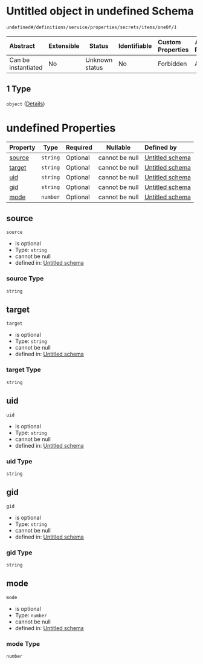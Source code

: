 # Untitled object in undefined Schema

```txt
undefined#/definitions/service/properties/secrets/items/oneOf/1
```




| Abstract            | Extensible | Status         | Identifiable | Custom Properties | Additional Properties | Access Restrictions | Defined In                                                                  |
| :------------------ | ---------- | -------------- | ------------ | :---------------- | --------------------- | ------------------- | --------------------------------------------------------------------------- |
| Can be instantiated | No         | Unknown status | No           | Forbidden         | Allowed               | none                | [config_schema_v3.9.json\*](config_schema_v3.9.json "open original schema") |

## 1 Type

`object` ([Details](config_schema_v3-definitions-service-properties-secrets-items-oneof-1.md))

# undefined Properties

| Property          | Type     | Required | Nullable       | Defined by                                                                                                                                                                                        |
| :---------------- | -------- | -------- | -------------- | :------------------------------------------------------------------------------------------------------------------------------------------------------------------------------------------------ |
| [source](#source) | `string` | Optional | cannot be null | [Untitled schema](config_schema_v3-definitions-service-properties-secrets-items-oneof-1-properties-source.md "undefined#/definitions/service/properties/secrets/items/oneOf/1/properties/source") |
| [target](#target) | `string` | Optional | cannot be null | [Untitled schema](config_schema_v3-definitions-service-properties-secrets-items-oneof-1-properties-target.md "undefined#/definitions/service/properties/secrets/items/oneOf/1/properties/target") |
| [uid](#uid)       | `string` | Optional | cannot be null | [Untitled schema](config_schema_v3-definitions-service-properties-secrets-items-oneof-1-properties-uid.md "undefined#/definitions/service/properties/secrets/items/oneOf/1/properties/uid")       |
| [gid](#gid)       | `string` | Optional | cannot be null | [Untitled schema](config_schema_v3-definitions-service-properties-secrets-items-oneof-1-properties-gid.md "undefined#/definitions/service/properties/secrets/items/oneOf/1/properties/gid")       |
| [mode](#mode)     | `number` | Optional | cannot be null | [Untitled schema](config_schema_v3-definitions-service-properties-secrets-items-oneof-1-properties-mode.md "undefined#/definitions/service/properties/secrets/items/oneOf/1/properties/mode")     |

## source




`source`

-   is optional
-   Type: `string`
-   cannot be null
-   defined in: [Untitled schema](config_schema_v3-definitions-service-properties-secrets-items-oneof-1-properties-source.md "undefined#/definitions/service/properties/secrets/items/oneOf/1/properties/source")

### source Type

`string`

## target




`target`

-   is optional
-   Type: `string`
-   cannot be null
-   defined in: [Untitled schema](config_schema_v3-definitions-service-properties-secrets-items-oneof-1-properties-target.md "undefined#/definitions/service/properties/secrets/items/oneOf/1/properties/target")

### target Type

`string`

## uid




`uid`

-   is optional
-   Type: `string`
-   cannot be null
-   defined in: [Untitled schema](config_schema_v3-definitions-service-properties-secrets-items-oneof-1-properties-uid.md "undefined#/definitions/service/properties/secrets/items/oneOf/1/properties/uid")

### uid Type

`string`

## gid




`gid`

-   is optional
-   Type: `string`
-   cannot be null
-   defined in: [Untitled schema](config_schema_v3-definitions-service-properties-secrets-items-oneof-1-properties-gid.md "undefined#/definitions/service/properties/secrets/items/oneOf/1/properties/gid")

### gid Type

`string`

## mode




`mode`

-   is optional
-   Type: `number`
-   cannot be null
-   defined in: [Untitled schema](config_schema_v3-definitions-service-properties-secrets-items-oneof-1-properties-mode.md "undefined#/definitions/service/properties/secrets/items/oneOf/1/properties/mode")

### mode Type

`number`
